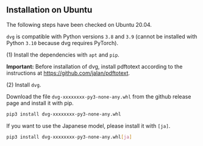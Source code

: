 ## Installation on Ubuntu

The following steps have been checked on Ubuntu 20.04.

`dvg` is compatible with Python versions `3.8` and `3.9` (cannot be installed with Python `3.10` because dvg requires PyTorch).

(1) Install the dependencies with `apt` and `pip`.

**Important:** Before installation of dvg, install pdftotext according to the instructions at https://github.com/jalan/pdftotext.

(2) Install `dvg`.

Download the file `dvg-xxxxxxxx-py3-none-any.whl` from the github release page and install it with pip.

```sh
pip3 install dvg-xxxxxxxx-py3-none-any.whl
```

If you want to use the Japanese model, please install it with `[ja]`.

```sh
pip3 install dvg-xxxxxxxx-py3-none-any.whl[ja]
```
